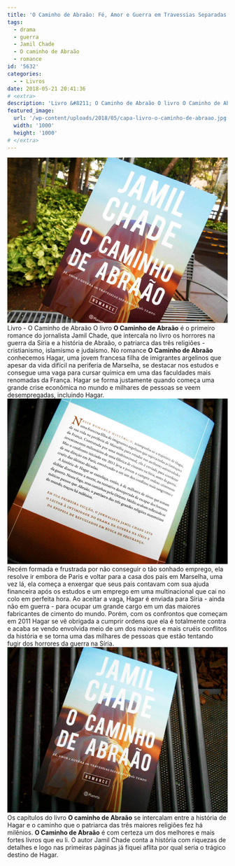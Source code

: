 ```yaml
---
title: 'O Caminho de Abraão: Fé, Amor e Guerra em Travessias Separadas Pelo Tempo'
tags:
  - drama
  - guerra
  - Jamil Chade
  - O caminho de Abraão
  - romance
id: '5632'
categories:
  - - Livros
date: 2018-05-21 20:41:36
# <extra>
description: 'Livro &#8211; O Caminho de Abraão O livro O Caminho de Abraão é o primeiro romance do jornalista Jamil Chade, que intercala no livro os horrores na guerra da Síria e a história de Abraão, o patriarca das três religiões &#8211; cristianismo, islamismo e judaísmo. No romance O Caminho de Abraão conhecemos Hagar, uma jovem francesa filha de imigrantes argelinos que apesar da vida difícil na periferia de Marselha, se destacar nos estudos e consegue uma vaga para cursar química em uma das faculdades mais renomadas da França. Hagar se forma justamente quando começa uma grande crise econômica no mundo e milhares de pessoas se veem desempregadas, incluindo Hagar. Recém formada e frustrada por não conseguir o tão sonhado emprego, ela resolve ir embora de Paris e voltar para a casa dos pais em Marselha, uma vez lá, ela começa &hellip;'
featured_image: 
  url: '/wp-content/uploads/2018/05/capa-livro-o-caminho-de-abraao.jpg'
  width: '1000'
  height: '1000'
# </extra>
---
```


![Livro - O Caminho de Abraão](/wp-content/uploads/2018/05/capa-livro-o-caminho-de-abraao.jpg) Livro - O Caminho de Abraão O livro **O Caminho de Abraão** é o primeiro romance do jornalista Jamil Chade, que intercala no livro os horrores na guerra da Síria e a história de Abraão, o patriarca das três religiões - cristianismo, islamismo e judaísmo. No romance **O Caminho de Abraão** conhecemos Hagar, uma jovem francesa filha de imigrantes argelinos que apesar da vida difícil na periferia de Marselha, se destacar nos estudos e consegue uma vaga para cursar química em uma das faculdades mais renomadas da França.  Hagar se forma justamente quando começa uma grande crise econômica no mundo e milhares de pessoas se veem desempregadas, incluindo Hagar. ![contra capa do livro O caminho de Abraão](/wp-content/uploads/2018/05/contra-capa-livro-o-caminho-de-abraao.jpg) Recém formada e frustrada por não conseguir o tão sonhado emprego, ela resolve ir embora de Paris e voltar para a casa dos pais em Marselha, uma vez lá, ela começa a enxergar que seus pais contavam com sua ajuda financeira após os estudos e um emprego em uma multinacional que cai no colo em perfeita hora. Ao aceitar a vaga, Hagar é enviada para Síria - ainda não em guerra - para ocupar um grande cargo em um das maiores fabricantes de cimento do mundo. Porém, com os confrontos que começam em 2011 Hagar se vê obrigada a cumprir ordens que ela é totalmente contra e acaba se vendo envolvida meio de um dos maiores e mais cruéis conflitos da história e se torna uma das milhares de pessoas que estão tentando fugir dos horrores da guerra na Síria. ![Resenha - o caminho de abraão](/wp-content/uploads/2018/05/resenha-o-caminho-de-abrao.jpg) Os capítulos do livro **O caminho de Abraão** se intercalam entre a história de Hagar e o caminho que o patriarca das três maiores religiões fez há milênios. **O Caminho de Abraão** é com certeza um dos melhores e mais fortes livros que eu li. O autor Jamil Chade conta a história com riquezas de detalhes e logo nas primeiras páginas já fiquei aflita por qual seria o trágico destino de Hagar.
